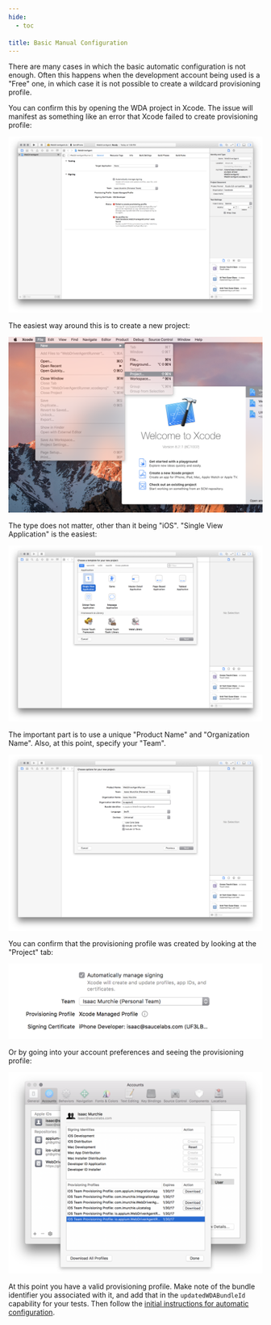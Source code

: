 ```yaml
---
hide:
  - toc

title: Basic Manual Configuration
---
```


There are many cases in which the basic automatic configuration is not enough. Often this happens
when the development account being used is a "Free" one, in which case it is not possible to create
a wildcard provisioning profile.

You can confirm this by opening the WDA project in Xcode. The issue will manifest as something like
an error that Xcode failed to create provisioning profile:

![No provisioning profile](./assets/images/no-prov-prof.png)

The easiest way around this is to create a new project:

![Create new project](./assets/images/create-new-project.png)

The type does not matter, other than it being "iOS". "Single View Application" is the easiest:

![Create single page](./assets/images/create-single-page.png)

The important part is to use a unique "Product Name" and "Organization Name". Also, at this point,
specify your "Team".

![Setup bundle](./assets/images/set-up-bundle.png)

You can confirm that the provisioning profile was created by looking at the "Project" tab:

![Project pane](./assets/images/project-prov-prof.png)

Or by going into your account preferences and seeing the provisioning profile:

![Check provisioning profile](./assets/images/check-prov-prof.png)

At this point you have a valid provisioning profile. Make note of the bundle identifier
you associated with it, and add that in the `updatedWDABundleId` capability for your tests.
Then follow the [initial instructions for automatic configuration](./prov-profile-basic-auto.md).
